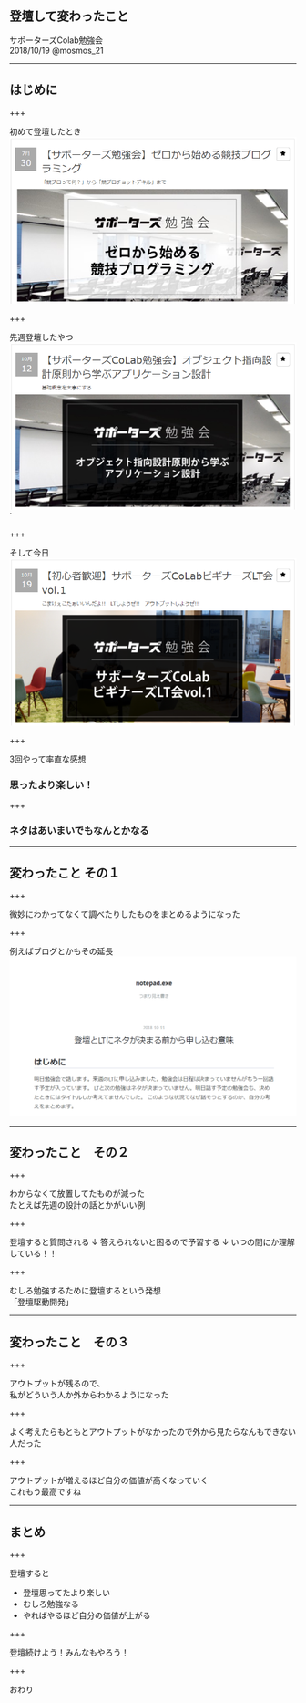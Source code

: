 ## 登壇して変わったこと

サポーターズColab勉強会  
2018/10/19 @mosmos_21

---

## はじめに

+++

初めて登壇したとき
![1](images/1.PNG)

+++

先週登壇したやつ
![2](images/2.PNG)`

+++

そして今日
![3](images/3.PNG)

+++

3回やって率直な感想

### 思ったより楽しい！

+++

### ネタはあいまいでもなんとかなる

---

## 変わったこと その１

+++

微妙にわかってなくて調べたりしたものをまとめるようになった

+++

例えばブログとかもその延長
![4](images/4.PNG)

---

## 変わったこと　その２

+++

わからなくて放置してたものが減った  
たとえば先週の設計の話とかがいい例

+++

登壇すると質問される
↓
答えられないと困るので予習する
↓
いつの間にか理解している！！

+++

むしろ勉強するために登壇するという発想  
「登壇駆動開発」

---

## 変わったこと　その３

+++

アウトプットが残るので、  
私がどういう人か外からわかるようになった

+++

よく考えたらもともとアウトプットがなかったので外から見たらなんもできない人だった

+++

アウトプットが増えるほど自分の価値が高くなっていく  
これもう最高ですね

---

## まとめ

+++

登壇すると

- 登壇思ってたより楽しい
- むしろ勉強なる
- やればやるほど自分の価値が上がる

+++

登壇続けよう！みんなもやろう！

+++

おわり